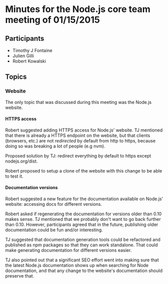 # Minutes for the Node.js core team meeting of 01/15/2015

## Participants

* Timothy J Fontaine
* Julien Gilli
* Robert Kowalski

## Topics

### Website

The only topic that was discussed during this meeting was the Node.js website.

#### HTTPS access

Robert suggested adding HTTPS access for Node.js' website. TJ mentioned that
there is already a HTTPS endpoint on the website, but that clients (browsers,
etc.) are not *redirected* by default from http to https, because doing so was
breaking a lot of people (e.g nvm).

Proposed solution by TJ: redirect everything by default to https except
nodejs.org/dist.

Robert proposed to setup a clone of the website with this change to be able to
test it.

#### Documentation versions

Robert suggested a new feature for the documentation available on Node.js'
website: accessing docs for different versions.

Robert asked if regenerating the documentation for versions older than 0.10
makes sense. TJ mentioned that we probably don't want to go back further than
0.10. However, participants agreed that in the future, publishing older
documentation could be fun and/or interesting.

TJ suggested that documentation generation tools could be refactored and
published as npm packages so that they can work standalone. That could make
generating documentation for different versions easier.

TJ also pointed out that a significant SEO effort went into making sure that
the latest Node.js documentation shows up when searching for Node
documentation, and that any change to the website's documentation should
preserve that.

